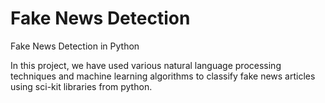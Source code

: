 # Fake News Detection

Fake News Detection in Python

In this project, we have used various natural language processing techniques and machine learning algorithms to classify fake news articles using sci-kit libraries from python.
